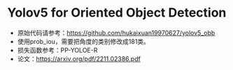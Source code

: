 # Yolov5 for Oriented Object Detection  
+ 原始代码请参考：https://github.com/hukaixuan19970627/yolov5_obb  
+ 使用prob_iou，需要把角度的类别修改成181类。  
+ 损失函数参考：PP-YOLOE-R  
+ 论文：https://arxiv.org/pdf/2211.02386.pdf


